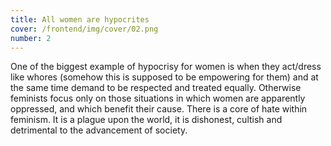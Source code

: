 ```yaml
---
title: All women are hypocrites
cover: /frontend/img/cover/02.png
number: 2
---
```


<section class="snap intro"><div class="module">One of the biggest example of hypocrisy for women is when they act/dress like whores (somehow this is supposed to be empowering for them) and at the same time demand to be respected and treated equally. Otherwise feminists focus only on those situations in which women are apparently oppressed, and which benefit their cause. There is a core of hate within feminism. It is a plague upon the world, it is dishonest, cultish and detrimental to the advancement of society.
</div></section>

